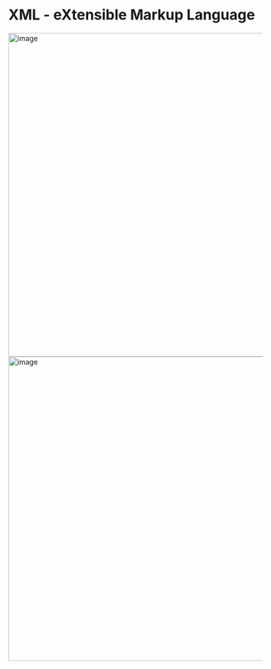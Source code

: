 # XML - eXtensible Markup Language

<img width="1203" height="640" alt="image" src="https://github.com/user-attachments/assets/4464aec0-1764-486b-ae32-1fcdcb1d2776" />

<img width="1343" height="602" alt="image" src="https://github.com/user-attachments/assets/2c89903e-e5e7-4bd9-afc0-e0e2b6f8c481" />




